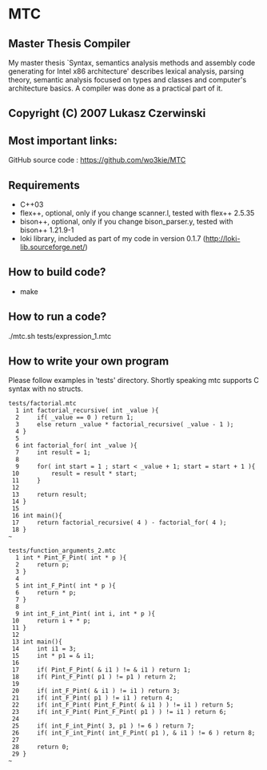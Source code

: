 # MTC

## Master Thesis Compiler
My master thesis `Syntax, semantics analysis methods and assembly code generating for Intel x86 architecture' describes lexical analysis, parsing theory, semantic analysis focused on types and classes and computer's architecture basics. A compiler was done as a practical part of it.


## Copyright (C) 2007 Lukasz Czerwinski


## Most important links:
GitHub source code  : https://github.com/wo3kie/MTC

  
## Requirements
* C++03
* flex++, optional, only if you change scanner.l, tested with flex++ 2.5.35
* bison++, optional, only if you change bison_parser.y, tested with bison++ 1.21.9-1
* loki library, included as part of my code in version 0.1.7 (http://loki-lib.sourceforge.net/)
  
  
## How to build code?
* make


## How to run a code?
./mtc.sh tests/expression_1.mtc


## How to write your own program
Please follow examples in 'tests' directory. Shortly speaking mtc supports C syntax with no structs.

```
tests/factorial.mtc
  1 int factorial_recursive( int _value ){
  2     if( _value == 0 ) return 1;
  3     else return _value * factorial_recursive( _value - 1 );
  4 }
  5 
  6 int factorial_for( int _value ){
  7     int result = 1;
  8 
  9     for( int start = 1 ; start < _value + 1; start = start + 1 ){
 10         result = result * start;
 11     }
 12 
 13     return result;
 14 }
 15 
 16 int main(){
 17     return factorial_recursive( 4 ) - factorial_for( 4 );
 18 }
~
```

```
tests/function_arguments_2.mtc
  1 int * Pint_F_Pint( int * p ){
  2     return p;
  3 }
  4 
  5 int int_F_Pint( int * p ){
  6     return * p;
  7 }
  8 
  9 int int_F_int_Pint( int i, int * p ){
 10     return i + * p;
 11 }
 12 
 13 int main(){
 14     int i1 = 3;
 15     int * p1 = & i1;
 16 
 17     if( Pint_F_Pint( & i1 ) != & i1 ) return 1;
 18     if( Pint_F_Pint( p1 ) != p1 ) return 2;
 19 
 20     if( int_F_Pint( & i1 ) != i1 ) return 3;
 21     if( int_F_Pint( p1 ) != i1 ) return 4;
 22     if( int_F_Pint( Pint_F_Pint( & i1 ) ) != i1 ) return 5;
 23     if( int_F_Pint( Pint_F_Pint( p1 ) ) != i1 ) return 6;
 24 
 25     if( int_F_int_Pint( 3, p1 ) != 6 ) return 7;
 26     if( int_F_int_Pint( int_F_Pint( p1 ), & i1 ) != 6 ) return 8;
 27 
 28     return 0;
 29 }
~  
```

